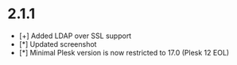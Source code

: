 # 2.1.1

* [+] Added LDAP over SSL support
* [*] Updated screenshot
* [*] Minimal Plesk version is now restricted to 17.0 (Plesk 12 EOL)